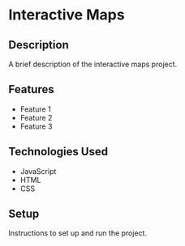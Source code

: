 # Interactive Maps

## Description

A brief description of the interactive maps project.

## Features

- Feature 1
- Feature 2
- Feature 3

## Technologies Used

- JavaScript
- HTML
- CSS

## Setup

Instructions to set up and run the project.
